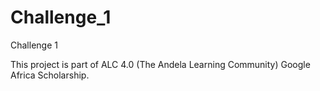 # Challenge_1

Challenge 1

This project is part of ALC 4.0 (The Andela Learning Community)
Google Africa Scholarship.
